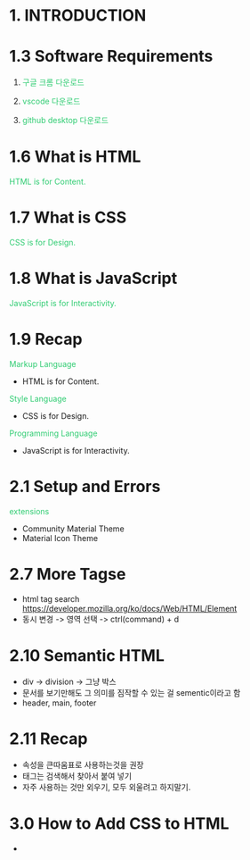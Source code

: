 # 1. INTRODUCTION

# 1.3 Software Requirements

1. 구글 크롬 다운로드

2. vscode 다운로드

3. github desktop 다운로드

# 1.6 What is HTML

HTML is for Content.

# 1.7 What is CSS

CSS is for Design.

# 1.8 What is JavaScript

JavaScript is for Interactivity.

# 1.9 Recap

Markup Language

- HTML is for Content.

Style Language

- CSS is for Design.

Programming Language

- JavaScript is for Interactivity.

# 2.1 Setup and Errors

extensions

- Community Material Theme
- Material Icon Theme

# 2.7 More Tagse

- html tag search
  https://developer.mozilla.org/ko/docs/Web/HTML/Element
- 동시 변경 -> 영역 선택 -> ctrl(command) + d

# 2.10 Semantic HTML

- div -> division -> 그냥 박스
- 문서를 보기만해도 그 의미를 짐작할 수 있는 걸 sementic이라고 함
- header, main, footer

# 2.11 Recap

- 속성을 큰따움표로 사용하는것을 권장
- 태그는 검색해서 찾아서 붙여 넣기
- 자주 사용하는 것만 외우기, 모두 외울려고 하지말기.

# 3.0 How to Add CSS to HTML

- <style> 태그 사용하기
- <link> 태그를 사용해서 "style.css" 파일 임포트 하기
    <link href="styles.css" rel="stylesheet">
  ** href -> hypertext reference
  ** rel -> relationship

# 3.2 What Does Cascading Mean

- CSS 는 위에서 아래로 읽기 때문에 가장 하단에 있는 CSS 스타일이 최종적으로 적용됨

# 3.3 Blocks and Inlines

- Blocks - 한줄을 다 차지 : div, p, address 등등
- Inlines - 옆에 다른 요소가 올수 있음 : span, a, img 등등

# 3.4 Margin Part One

![Alt text](image.png)

# 3.5 Margin Part Two

- margin: top right bottom left
  top+bottom right+left
- collapsing margins : Blocks에만 있는 특이한 현상으로 위아래 마진이 중복되는 경우 더 큰값을 가진 쪽으로 병합 되는 현상

# 3.8 Classes

- id는 유니크해야함. 따라서 여러 요소에 동시에 스타일을 적용하고 싶은 경우 클래스를 통해 할당 가능
- id에 css를 적용하는 경우 "#"을 접두사로 사용 클래스를 사용하는 경우 "."을 접두사로 사용

# 3.10 Flexbox Part One

- flexbox를 사용하려면 자식요소에 사용하지 말고 부모 요소에 사용할 것
- justify-content : main-axis / horizantal
- alingn-item : cross-axis / vertical
- vh - viewport height : 스크린 크기를 나타냄 100을 주면 화면의 100%를 의미

# 3.11 Flexbox Part Two

- flex-direction : 컨턴츠를 수평으로 나타낼지, 수직으로 표현할지 결정 - 기본 수평
  - reverse 옵션으로 역순 정렬도 가능

# 3.12 Fixed

- position: fixed; - 화면에 컨텐츠가 고정 됨
- position은 일반적으로 레이아웃 보다는 위치를 아주 조금 움직이고 싶을때 사용
- position fixed를 이용하면 스크롤해도 항상 제자리에 머무른다.
- 처음 만들어진 자리에 고정 되어있다. 하지만 top, left, right, bottom 중 하나만 수정해도 서로 다른 레이어에 위치하게되어 원래 위치가 무시된다.
- positon fixed를 이용하면 가장 위에 위치하게 된다. (맨 앞)

# 3.13 Relative Absolute

- positon: static; (default)
- position: fixed; -> element가 처음 생성된 자리에 고정.
- position: relative; -> element가 '처음 생성된 위치'를 기준점으로, top bottom left right으로 위치를 조금씩 수정할 수 있음

```
position: relative;
top: -10px;
```

- position: absolute; -> 가장 가까운 relative 부모를 기준으로 이동 position:relative; 를 해주면 부모가 됨. 없으면 body가 부모.

# 3.14 Pseudo Selectors part One

- # : id
- . : class
  div:first-child {
  background-color: teal;
  }
  div:last-child {
  background-color: red;
  }
  span:nth-child(5n) {
  background-color: teal;
  } -> even, odd 등

# 3.15 Combinators

- div의 바로 밑 자식에서 span을 찾아서 그것만 효과를 주는 방법

```
// 1
div span {
text-decoration : underline;
}
이렇게하면 div밑에 있는 모든 span이 효과를 가진다
직접적인 부모가 아니어도 밑에있는 것들을 모두 css가 찾는다.

// 2
div > span {
text-decoration : underline;
}
이렇게하면 바로 밑!!! 을 찾게 되므로 바로 밑의 자식만 건들일수있게된다.
```

- 형제에게 효과를 주는방법

```
p + span {
color: black;
}
+ 를 사용하면 형제에게 영향을 끼칠 수 있다. cool
```

# 3.16 Pseudo Selectors part Two

- \*= is 'contains'
- ~= is 'exactly'

# 3.17 States

1. active : 대상을 클릭하고 있는 상태
2. hover : 마우스가 대상 위에 있을때의 상태
3. focus : active와 비슷하다고 생각될 수 있는데, 키보드로 선택되었을때를 말한다 !
4. visited : 링크에만 적요이된다 그 링크에 방문했다면 그 안에 스타일이 적용이된다
5. focus-within : focuse된 자식을 가진 부모 엘리먼트의 상태를 말한다
   예시에서 form은 그 자식들인 input이 focus가 되면 form의 모습을 바꾼다는 의미

- state들을 다른 엘리먼트와 연계해서 사용 가능

1. 부모의 state에 따라 조정 - form이 hover일경우 input의 백그라운드 컬러가 바뀜, 부모의 state에 따라 자식의 state를 조정 가능

form:hover input {
background-color: slateblue;
}

2. 부모와 자식의 state에 따라 조정
   form:hover input:focus {
   background-color: teal;
   }

# 3.18 Recap

- 의사코드 정리

1. :: placeholder
   : placeholder의 특성만 바꾸고 싶을 때 사용

2. :: selection
   : 클릭해서 해당 영역을 긁어서 선택 할 떄 발생

3. :: first-letter
   : 첫 글자에만 적용

4. ::first-line
   : 첫 줄에만 작용

- state 정리

1. active
   : 클릭할 때 작동 (예: 버튼 클릭 시 색깔 변함)

2. hover
   : 마우스 커서를 올려놓으면 작동 (예: 글자 위에 마우스 커서 올려두면 색상 변함)

3. focus
   : element가 focused된 상태. 키보드 탭 버튼으로 이동하면서 생기는 그 모양

4. visited
   : 방문한 사이트 표시 (예: 애플 링크 눌러서 방문했는데, 다시 보니 해당 링크 색상이 빨강색으로 바뀌어 있음)

5. focus-within
   : focus되는 children이 있으면 작동. mozilla에서 가져온 예시
   div: focus-within {background-color: cyan}이면, div의 children이 focus 될 때 {}가 작동

6. form: hover input: focus{} 의 경우엔 두 조건 모두 만족해야 {} 안이 실행

# 3.19 Colors and Variables

- 색상 체계 (color system)

1. hex code
   : #2ecc71와 같은 색상 코드

2. rgb
   : 각각 red, green, blue를 의미
   가령, rgb(0,140,200)의 경우엔 red 값이 0, green 값이 140, blue 값이 200

3) rgba
   : 2와 동일하지만 a가 포함된 형태 'a(alpha)'는 투명도를 담당
   0(투명)~1(불투명) 사이의 값으로 조절할 수 있음

# variable

custom property -> 강의 variable의 정식 용어
: 작업량을 줄여줄 수 있는 기능

div {color: #2ecc71}
p {color: #2ecc71}
상태에서, 둘 모두의 색을 바꾸고 싶다면 우리는 div와 p의 색상 코드를 지우고, 또 다시 입력해야 함. 그러나 variable을 이용하면 더 간단해짐

- 네이밍 규칙 : -- 로시작 공백은 - 로 표현

:root {
--main-color: #fcce00;
}

p {
color: #ababab;
color: rgp(252, 206, 0);
background-color: var(--main-color);
}
a {
color: var(--main-color);
}

# 4.0 Transition

- transition : 어떤 상태에서 다른 상태로의 변화를 보내주는 애니매이션
  특징
- transtion은 state가 없는 요소에 붙어야함 -> state에 transition을 준다면 변화를 준것(예를들면 hover라면 마우스를 갖다 댄것)을 그만할경우(마우스를 뗄경우) 원래상태로 바로 돌아감
- transtion에 변화를 준것들은 state에 들어있는것들이 기준이 되어 바뀌는 것 -> 바뀌는 것들에 한정하여 transition 이 일어날 수 있음

# 4.1 Transition Part Two

- transition은 상태에 따라 바뀌는 요소가 있을떄 사용함
- ease-in function : 브라우저에게 변화하는 방법을 알려주는 역할
  - linear - 변화 그래프가 직선
  - ease-in - 시작과 끝이 빠름
  - ease-out - 시작과 끝이 느림
  - ease-in-out - 시작이 빠르고 끝이 느림
- all : 변화 요소를 한번에 다룰떄 사용 -> 따로 다루고 싶을 경우 각각 표기
- cubic-bezier(0, 0, 0, 0)을 이용해서 자신만의 커브를 만들 수 있음
  https://matthewlein.com/tools/ceaser

# 4.2 Transformations

- transformation은 한 요소를 transform(변형)시킬 수 있다.
- border-radius에 50%를 준다면 원이 된다.
- translate은 transformation을 적용 시키긴 하지만, 다른 형제(sibling)을 변화시키진 않는다.
  → transformation은 box element를 변형시키지 않는다.
  → margin, padding이 적용되지 않는다. 일종의 3D transformation이기 때문이다.
  → margin, padding을 위해서 translateX, translateY를 사용하지 않는다.
- transform과 transition을 조합하면 더 역동적인 애니메이션을 만들 수 있다.
- CSS 3D는 GPU로 돌아가므로, 3D 작업을 할 수 있다.

# 4.4 Animation Part One

- 마우스를 위로 올리거나 transition 없이 계속 재생되는 애니메이션을 만들 수 있음. 우리가 원하는 만큼 만들고 재생시킬 수 있음.

- 애니메이션을 만들기 위한 규칙은 단지 @를 적으면 됨. @ 다음에는 keyframes 라고 적고 그 다음 내가 만들 애니메이션의 이름을 정함. keyframes에는 두가지 옵션이 있음. 먼저, 어느 지점에서 어느 지점까지 움직이는 애니메이션 만들기.

@keyframes supersexycoinflip {
from {transform: rotateX(0);}
to {transform: rotateY(360deg);}
}

- 이렇게 내 에니메이션을 설정하고, 애니메이션을 줄 요소에 img {animation: supersexycoinflip 5s ease-in-out;} 이렇게 적으면 해당 에니메이션 5초 동안 작동.

- 맨뒤에 infinite를 쓰면 5초 동안의 애니메이션이 무한으로 반복.

from {transform: rotateX(0);} to {transform: rotateY(360deg) translateX(180deg);} 이렇게 여러개 조합도 가능함.

# 4.5 Animation Part Two

- from to 말고, 1,2,3,4,5...10 혹은 0% 25% 50% 75% 100% 같이 여러 단계로 나뉘어 애니매이션을 만들 수 있다.
- 다른 property들도 애니매이션으로 만들 수 있다. 꼭 transform만 써야하는 건 아니지만, transform을 쓰는걸 권한다. 일부 property는 애니매이션이 잘 안되기 때문이다.

# 4.5 Media Queries

- Media query는 오직 CSS만을 이용해서 스크린의 사이즈를 알 수 있는 방법이다.(웹사이트를 보고 있는 사용자의 스크린 사이즈)
- @media screen and (max-width: 00px) {} 을 이용하여 몇 픽셀부터는 달라보이도록 만들 수 있다. 이를 통해 스크린의 사이즈를 알 수 있다.
- min 사이즈와 max사이즈를 조절하여 단계별로 만들면, 스크린 사이즈의 범위를 알 수 있다.
- 브라우저에서 inspect의 device toolbar를 이용하여 핸드폰 기종 별 사이즈로 브라우저를 볼 수 있다.
- media screen에 (orientation: landscape)를 이용하면, 세로모드인지 가로모드인지도 구별 할 수 있다.

# 4.7 Media Queries Recap

Media Queries 주요기능

- min-device-width
- max-device-width
- orientation: landscape
- orientation: portrait
- aspect-ration - 레티나디스플레이 감지가능
- display-mode
- inverted-colors
- lightlevel
- prefers-contrast
- resolution
- monochrome

Media type

- @media screen{}
- @media print{}
